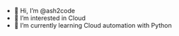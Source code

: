 - 👋 Hi, I’m @ash2code
- 👀 I’m interested in Cloud
- 🌱 I’m currently learning Cloud automation with Python

<!---
ash2code/ash2code is a ✨ special ✨ repository because its `README.md` (this file) appears on your GitHub profile.
You can click the Preview link to take a look at your changes.
--->
